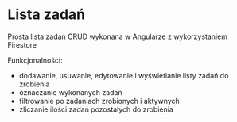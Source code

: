 # Lista zadań

Prosta lista zadań CRUD wykonana w Angularze z wykorzystaniem Firestore

Funkcjonalności: 
- dodawanie, usuwanie, edytowanie i wyświetlanie listy zadań do zrobienia
- oznaczanie wykonanych zadań
- filtrowanie po zadaniach zrobionych i aktywnych
- zliczanie ilości zadań pozostałych do zrobienia
